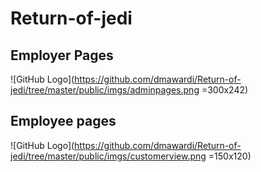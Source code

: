 # Return-of-jedi
## Employer Pages
![GitHub Logo](https://github.com/dmawardi/Return-of-jedi/tree/master/public/imgs/adminpages.png =300x242)

## Employee pages
![GitHub Logo](https://github.com/dmawardi/Return-of-jedi/tree/master/public/imgs/customerview.png =150x120)